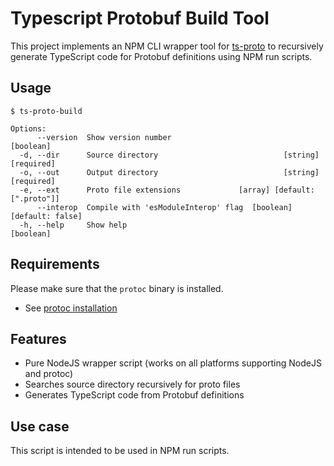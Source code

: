 # Typescript Protobuf Build Tool

This project implements an NPM CLI wrapper tool for [ts-proto](https://www.npmjs.com/package/ts-proto) to recursively generate TypeScript code for Protobuf definitions using NPM run scripts.

## Usage

```
$ ts-proto-build

Options:
      --version  Show version number                                   [boolean]
  -d, --dir      Source directory                            [string] [required]
  -o, --out      Output directory                            [string] [required]
  -e, --ext      Proto file extensions             [array] [default: [".proto"]]
      --interop  Compile with 'esModuleInterop' flag  [boolean] [default: false]
  -h, --help     Show help                                             [boolean]
```

## Requirements

Please make sure that the `protoc` binary is installed.

- See [protoc installation](https://grpc.io/docs/protoc-installation/)

## Features

* Pure NodeJS wrapper script (works on all platforms supporting NodeJS and protoc)
* Searches source directory recursively for proto files
* Generates TypeScript code from Protobuf definitions

## Use case

This script is intended to be used in NPM run scripts.

